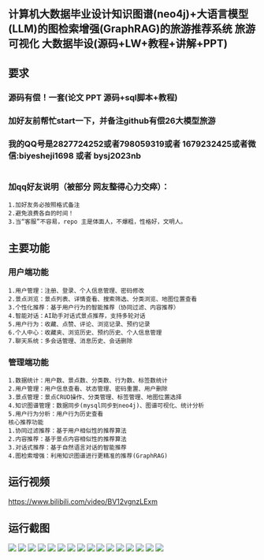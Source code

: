 ## 计算机大数据毕业设计知识图谱(neo4j)+大语言模型(LLM)的图检索增强(GraphRAG)的旅游推荐系统 旅游可视化 大数据毕设(源码+LW+教程+讲解+PPT)

## 要求
### 源码有偿！一套(论文 PPT 源码+sql脚本+教程)

### 
### 加好友前帮忙start一下，并备注github有偿26大模型旅游
### 我的QQ号是2827724252或者798059319或者 1679232425或者微信:biyesheji1698 或者 bysj2023nb

# 

### 加qq好友说明（被部分 网友整得心力交瘁）：
    1.加好友务必按照格式备注
    2.避免浪费各自的时间！
    3.当“客服”不容易，repo 主是体面人，不爆粗，性格好，文明人。
## 主要功能 
###  用户端功能
```
1.用户管理：注册、登录、个人信息管理、密码修改
2.景点浏览：景点列表、详情查看、搜索筛选、分类浏览、地图位置查看
3.个性化推荐：基于用户行为的智能推荐（协同过滤、内容推荐）
4.智能对话：AI助手对话式景点推荐，支持多轮对话
5.用户行为：收藏、点赞、评论、浏览记录、预约记录
6.个人中心：收藏夹、浏览历史、预约历史、个人信息管理
7.聊天系统：多会话管理、消息历史、会话删除
```


### 管理端功能
```
1.数据统计：用户数、景点数、分类数、行为数、标签数统计
2.用户管理：用户信息查看、状态管理、密码重置、用户删除
3.景点管理：景点CRUD操作、分类管理、标签管理、地图位置选择
4.知识图谱管理：数据同步(mysql同步到neo4j)、图谱可视化、统计分析
5.用户行为分析：用户行为历史查看
核心推荐功能
1.协同过滤推荐：基于用户相似性的推荐算法
2.内容推荐：基于景点内容相似性的推荐算法
3.对话式推荐：基于自然语言对话的智能推荐
4.图检索增强：利用知识图谱进行更精准的推荐(GraphRAG)
```



## 运行视频
https://www.bilibili.com/video/BV12vgnzLExm

## 运行截图
![](1.png)
![](2.png)
![](3.png)
![](4.png)
![](5.png)
![](6.png)
![](7.png)
![](8.png)
![](9.png)
![](10.png)
![](11.png)
![](12.png)
![](13.png)
![](14.png)
![](15.png)
![](16.png)









